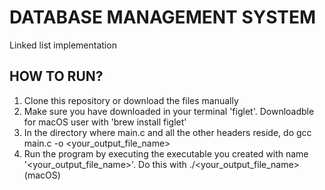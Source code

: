 # DATABASE MANAGEMENT SYSTEM
Linked list implementation

## HOW TO RUN?
1. Clone this repository or download the files manually
2. Make sure you have downloaded in your terminal 'figlet'. Downloadble for macOS user with 'brew install figlet'
3. In the directory where main.c and all the other headers reside, do gcc main.c -o <your_output_file_name>
4. Run the program by executing the executable you created with name '<your_output_file_name>'. Do this with ./<your_output_file_name> (macOS)
